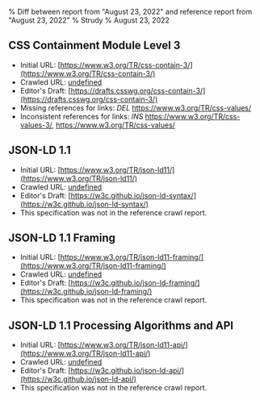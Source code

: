 % Diff between report from "August 23, 2022" and reference report from "August 23, 2022"
% Strudy
% August 23, 2022

## CSS Containment Module Level 3

- Initial URL: [https://www.w3.org/TR/css-contain-3/](https://www.w3.org/TR/css-contain-3/)
- Crawled URL: [undefined](undefined)
- Editor's Draft: [https://drafts.csswg.org/css-contain-3/](https://drafts.csswg.org/css-contain-3/)
- Missing references for links: *DEL* https://www.w3.org/TR/css-values/
- Inconsistent references for links: *INS* https://www.w3.org/TR/css-values-3/, https://www.w3.org/TR/css-values/


## JSON-LD 1.1

- Initial URL: [https://www.w3.org/TR/json-ld11/](https://www.w3.org/TR/json-ld11/)
- Crawled URL: [undefined](undefined)
- Editor's Draft: [https://w3c.github.io/json-ld-syntax/](https://w3c.github.io/json-ld-syntax/)
- This specification was not in the reference crawl report.


## JSON-LD 1.1 Framing

- Initial URL: [https://www.w3.org/TR/json-ld11-framing/](https://www.w3.org/TR/json-ld11-framing/)
- Crawled URL: [undefined](undefined)
- Editor's Draft: [https://w3c.github.io/json-ld-framing/](https://w3c.github.io/json-ld-framing/)
- This specification was not in the reference crawl report.


## JSON-LD 1.1 Processing Algorithms and API

- Initial URL: [https://www.w3.org/TR/json-ld11-api/](https://www.w3.org/TR/json-ld11-api/)
- Crawled URL: [undefined](undefined)
- Editor's Draft: [https://w3c.github.io/json-ld-api/](https://w3c.github.io/json-ld-api/)
- This specification was not in the reference crawl report.



